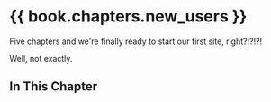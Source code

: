 # {{ book.chapters.new_users }}

Five chapters and we're finally ready to start our first site, right?!?!?!

Well, not exactly.

## In This Chapter

